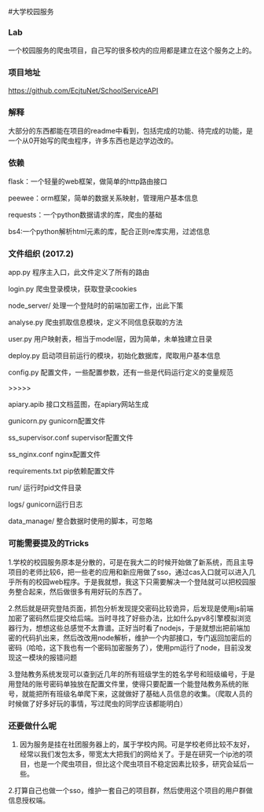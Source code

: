 #大学校园服务

### Lab

一个校园服务的爬虫项目，自己写的很多校内的应用都是建立在这个服务之上的。

### 项目地址

https://github.com/EcjtuNet/SchoolServiceAPI

### 解释

大部分的东西都能在项目的readme中看到，包括完成的功能、待完成的功能，是一个从0开始写的爬虫程序，许多东西也是边学边改的。

### 依赖

flask：一个轻量的web框架，做简单的http路由接口

peewee：orm框架，简单的数据关系映射，管理用户基本信息

requests：一个python数据请求的库，爬虫的基础

bs4:一个python解析html元素的库，配合正则re库实用，过滤信息

### 文件组织 (2017.2)

app.py 程序主入口，此文件定义了所有的路由

login.py 爬虫登录模块，获取登录cookies

node_server/ 处理一个登陆时的前端加密工作，出此下策

analyse.py 爬虫抓取信息模块，定义不同信息获取的方法

user.py 用户映射表，相当于model层，因为简单，未单独建立目录

deploy.py 启动项目前运行的模块，初始化数据库，爬取用户基本信息

config.py 配置文件，一些配置参数，还有一些是代码运行定义的变量规范

\>>>>> 

apiary.apib 接口文档蓝图，在apiary网站生成

gunicorn.py gunicorn配置文件

ss_supervisor.conf supervisor配置文件

ss_nginx.conf nginx配置文件

requirements.txt pip依赖配置文件

run/ 运行时pid文件目录

logs/ gunicorn运行日志

data_manage/ 整合数据时使用的脚本，可忽略

### 可能需要提及的Tricks

1.学校的校园服务原本是分散的，可是在我大二的时候开始做了新系统，而且主导项目的老师比较6，把一些老的应用和新应用做了sso，通过cas入口就可以进入几乎所有的校园web程序。于是我就想，我这下只需要解决一个登陆就可以把校园服务整合起来，然后做很多有用好玩的东西了。

2.然后就是研究登陆页面，抓包分析发现提交密码比较诡异，后发现是使用js前端加密了密码然后提交给后端。当时寻找了好些办法，比如什么pyv8引擎模拟浏览器行为，想想这些总感觉不太靠谱。正好当时看了nodejs，于是就想出把前端加密的代码扒出来，然后改改用node解析，维护一个内部接口，专门返回加密后的密码（哈哈，这下我也有一个密码加密服务了），使用pm运行了node，目前没发现这一模块的报错问题

3.登陆教务系统发现可以查到近几年的所有班级学生的姓名学号和班级编号，于是用登陆的账号密码单独放在配置文件里，使得只要配置一个能登陆教务系统的账号，就能把所有班级名单爬下来，这就做好了基础人员信息的收集。（爬取人员的时候做了好多好玩的事情，写过爬虫的同学应该都能明白）

### 还要做什么呢

1. 因为服务是挂在社团服务器上的，属于学校内网。可是学校老师比较不友好，经常以我们发包太多，带宽太大把我们的网给关了。于是在研究一个ip池的项目，也是一个爬虫项目，但比这个爬虫项目不稳定因素比较多，研究会延后一些。

2.打算自己也做一个sso，维护一套自己的项目群，然后使用这个项目的用户群做信息授权端。




